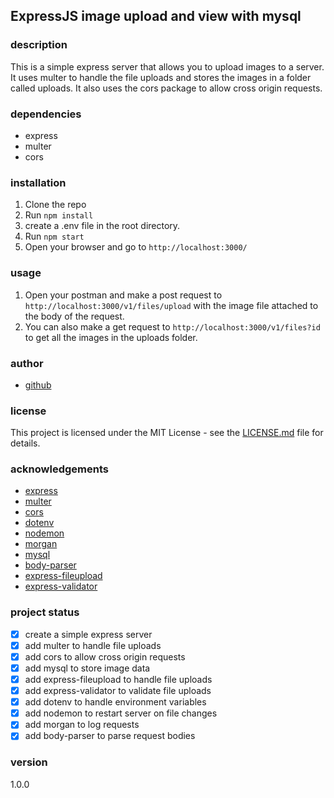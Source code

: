 ## ExpressJS image upload and view with mysql

### description
This is a simple express server that allows you to upload images to a server. It uses multer to handle the file uploads and stores the images in a folder called uploads. It also uses the cors package to allow cross origin requests.

### dependencies
- express
- multer
- cors

### installation
1. Clone the repo
2. Run `npm install`
3. create a .env file in the root directory.
3. Run `npm start`
4. Open your browser and go to `http://localhost:3000/`

### usage
1. Open your postman and make a post request to `http://localhost:3000/v1/files/upload` with the image file attached to the body of the request.
2. You can also make a get request to `http://localhost:3000/v1/files?id` to get all the images in the uploads folder.

### author
- [github](https://github.com/supuna97)

### license
This project is licensed under the MIT License - see the [LICENSE.md](LICENSE.md) file for details.

### acknowledgements
- [express](https://expressjs.com/)
- [multer](https://www.npmjs.com/package/multer)
- [cors](https://www.npmjs.com/package/cors)
- [dotenv](https://www.npmjs.com/package/dotenv)
- [nodemon](https://www.npmjs.com/package/nodemon)
- [morgan](https://www.npmjs.com/package/morgan)
- [mysql](https://www.npmjs.com/package/mysql)
- [body-parser](https://www.npmjs.com/package/body-parser)
- [express-fileupload](https://www.npmjs.com/package/express-fileupload)
- [express-validator](https://www.npmjs.com/package/express-validator)

### project status
- [x] create a simple express server
- [x] add multer to handle file uploads
- [x] add cors to allow cross origin requests
- [x] add mysql to store image data
- [x] add express-fileupload to handle file uploads
- [x] add express-validator to validate file uploads
- [x] add dotenv to handle environment variables
- [x] add nodemon to restart server on file changes
- [x] add morgan to log requests
- [x] add body-parser to parse request bodies

### version
1.0.0

